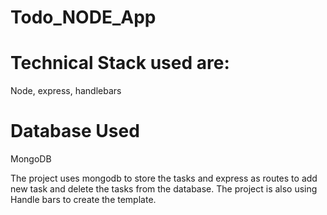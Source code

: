 # Todo_NODE_App


# Technical Stack used are: 
Node, express, handlebars

# Database Used
MongoDB


The project uses mongodb to store the tasks and express as routes to add new task and delete the tasks from the database. The project is also using Handle bars to create the template. 

